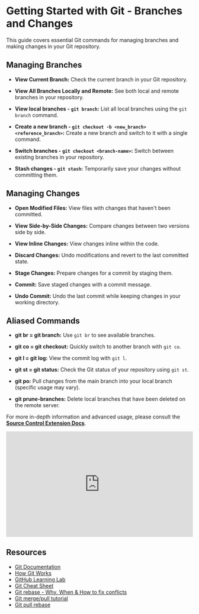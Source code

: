 # Getting Started with Git - Branches and Changes

This guide covers essential Git commands for managing branches and making changes in your Git repository.

## Managing Branches

- **View Current Branch:** Check the current branch in your Git repository.

- **View All Branches Locally and Remote:** See both local and remote branches in your repository.

- **View local branches - `git branch`:** List all local branches using the `git branch` command.

- **Create a new branch - `git checkout -b <new_branch> <reference_branch>`:** Create a new branch and switch to it with a single command.

- **Switch branches - `git checkout <branch-name>`:** Switch between existing branches in your repository.

- **Stash changes - `git stash`:** Temporarily save your changes without committing them.

## Managing Changes

- **Open Modified Files:** View files with changes that haven't been committed.

- **View Side-by-Side Changes:** Compare changes between two versions side by side.

- **View Inline Changes:** View changes inline within the code.

- **Discard Changes:** Undo modifications and revert to the last committed state.

- **Stage Changes:** Prepare changes for a commit by staging them.

- **Commit:** Save staged changes with a commit message.

- **Undo Commit:** Undo the last commit while keeping changes in your working directory.

## Aliased Commands

- **git br = git branch:** Use `git br` to see available branches.

- **git co = git checkout:** Quickly switch to another branch with `git co`.

- **git l = git log:** View the commit log with `git l`.

- **git st = git status:** Check the Git status of your repository using `git st`.

- **git po:** Pull changes from the main branch into your local branch (specific usage may vary).

- **git prune-branches:** Delete local branches that have been deleted on the remote server.

For more in-depth information and advanced usage, please consult the **[Source Control Extension Docs](https://code.visualstudio.com/docs/sourcecontrol/overview)**.

<div style="position: relative; padding-bottom: 56.25%; height: 0;"><iframe src="https://www.loom.com/embed/67ea31eef4d94a5e844a5393684e4bc6?sid=f52c0561-ceb5-4baf-ba06-ab739ef3fcc5" frameborder="0" webkitallowfullscreen mozallowfullscreen allowfullscreen style="position: absolute; top: 0; left: 0; width: 100%; height: 100%;"></iframe></div>

## Resources

- [Git Documentation](https://git-scm.com/doc)
- [How Git Works](https://www.youtube.com/watch?v=e9lnsKot_SQ)
- [GitHub Learning Lab](https://github.com/apps/github-learning-lab)
- [Git Cheat Sheet](https://github.com/github/training-kit/blob/master/downloads/github-git-cheat-sheet.pdf)
- [Git rebase - Why, When & How to fix conflicts ](https://youtube.com/watch?v=DkWDHzmMvyg&si=WE4VeEY1HKa_ejEA)
- [Git merge/pull tutorial](https://youtube.com/watch?v=DloR0BOGNU0&si=3EfopCU41XvkYkJJ)
- [Git pull rebase](https://youtube.com/watch?v=xN1-2p06Urc&si=8ZGMhJSy-A6N62l6)
